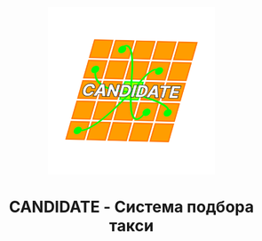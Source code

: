 <div align="center">
  <img src="Candidate_Logo.png" alt="Логотип CANDIDATE" width="300">
  <h1>CANDIDATE - Система подбора такси</h1>
</div>